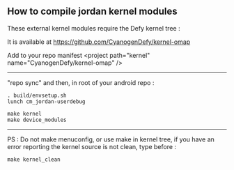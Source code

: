 How to compile jordan kernel modules
------------------------------------

These external kernel modules require the Defy kernel tree :

It is available at https://github.com/CyanogenDefy/kernel-omap

Add to your repo manifest \<project path="kernel" name="CyanogenDefy/kernel-omap" />

---

"repo sync" and then, in root of your android repo :

    . build/envsetup.sh
    lunch cm_jordan-userdebug
    
    make kernel
    make device_modules

---

PS : Do not make menuconfig, or use make in kernel tree, if you have an error reporting
the kernel source is not clean, type before :

    make kernel_clean

